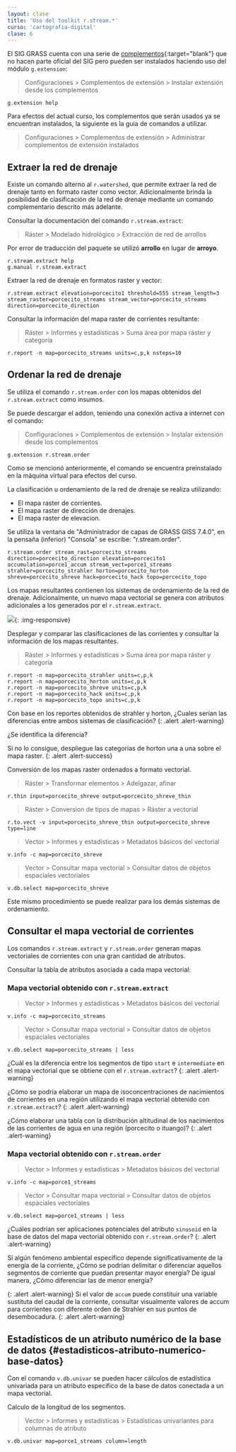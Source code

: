 ```yaml
---
layout: clase
title: 'Uso del toolkit r.stream.*'
curso: 'cartografia-digital'
clase: 6
---
```


El SIG GRASS cuenta con una serie de [complementos](http://grasswiki.osgeo.org/wiki/AddOns/GRASS_7){:target="blank"} que no hacen parte oficial del SIG pero pueden ser instalados haciendo uso del módulo `g.extension`:

> Configuraciones > Complementos de extensión > Instalar extensión desde los complementos

~~~
g.extension help
~~~

Para efectos del actual curso, los complementos que serán usados ya se encuentran instalados, la siguiente es la guia de comandos a utilizar.

> Configuraciones > Complementos de extensión > Administrar complementos de extensión instalados

## Extraer la red de drenaje

Existe un comando alterno al `r.watershed`, que permite extraer la red de drenaje tanto en formato raster como vector. Adicionalmente brinda la posibilidad de clasificación de la red de drenaje mediante un comando complementario descrito más adelante.

Consultar la documentación del comando `r.stream.extract`:

> Ráster > Modelado hidrológico > Extracción de red de arrollos

Por error de traducción del paquete se utilizó **arrollo** en lugar de **arroyo**.

~~~
r.stream.extract help
g.manual r.stream.extract
~~~

Extraer la red de drenaje en formatos raster y vector:

~~~
r.stream.extract elevation=porcecito1 threshold=555 stream_length=3 stream_raster=porcecito_streams stream_vector=porcecito_streams direction=porcecito_direction
~~~

Consultar la información del mapa raster de corrientes resultante:

> Ráster > Informes y estadísticas > Suma área por mapa ráster y categoría

~~~
r.report -n map=porcecito_streams units=c,p,k nsteps=10
~~~

## Ordenar la red de drenaje

Se utiliza el comando `r.stream.order` con los mapas obtenidos del `r.stream.extract` como insumos.

Se puede descargar el addon, teniendo una conexión activa a internet con el comando:

> Configuraciones > Complementos de extensión > Instalar extensión desde los complementos

~~~
g.extension r.stream.order
~~~

Como se mencionó anteriormente, el comando se encuentra preinstalado en la máquina virtual para efectos del curso.

La clasificación u ordenamiento de la red de drenaje se realiza utilizando:

* El mapa raster de corrientes.
* El mapa raster de dirección de drenajes.
* El mapa raster de elevacion.

Se utiliza la ventana de "Administrador de capas de GRASS GISS 7.4.0",
en la pensaña (inferior) "Consola" se escribe: "r.stream.order".

~~~
r.stream.order stream_rast=porcecito_streams direction=porcecito_direction elevation=porcecito1 accumulation=porce1_accum stream_vect=porce1_streams strahler=porcecito_strahler horton=porcecito_horton shreve=porcecito_shreve hack=porcecito_hack topo=porcecito_topo
~~~

Los mapas resultantes contienen los sistemas de ordenamiento de la red de drenaje. Adicionalmente, un nuevo mapa vectorial se genera con atributos adicionales a los generados por el `r.stream.extract`.

![](/cartografia-digital/images/stream_orders.png){: .img-responsive}

Desplegar y comparar las clasificaciones de las corrientes y consultar la información de los mapas resultantes.


> Ráster > Informes y estadísticas > Suma área por mapa ráster y categoría

~~~
r.report -n map=porcecito_strahler units=c,p,k
r.report -n map=porcecito_horton units=c,p,k
r.report -n map=porcecito_shreve units=c,p,k
r.report -n map=porcecito_hack units=c,p,k
r.report -n map=porcecito_topo units=c,p,k
~~~

Con base en los reportes obtenidos de strahler y horton, ¿Cuales serían las diferencias entre ambos sistemas de clasificación?
{: .alert .alert-warning}

¿Se identifica la diferencia?

Si no lo consigue, despliegue las categorias de horton una a una sobre el mapa raster.
{: .alert .alert-success}

Conversión de los mapas raster ordenados a formato vectorial.

> Ráster > Transformar elementos > Adelgazar, afinar

~~~
r.thin input=porcecito_shreve output=porcecito_shreve_thin
~~~

> Ráster > Conversion de tipos de mapas > Ráster a vectorial

~~~
r.to.vect -v input=porcecito_shreve_thin output=porcecito_shreve type=line
~~~

> Vector > Informes y estadísticas > Metadatos básicos del vectorial

~~~
v.info -c map=porcecito_shreve
~~~

> Vector > Consultar mapa vectorial > Consultar datos de objetos espaciales vectoriales

~~~
v.db.select map=porcecito_shreve
~~~

Este mismo procedimiento se puede realizar para los demás sistemas de ordenamiento.

## Consultar el mapa vectorial de corrientes

Los comandos `r.stream.extract` y `r.stream.order` generan mapas vectoriales de corrientes con una gran cantidad de atributos.

Consultar la tabla de atributos asociada a cada mapa vectorial:

### Mapa vectorial obtenido con `r.stream.extract`


> Vector > Informes y estadísticas > Metadatos básicos del vectorial

~~~
v.info -c map=porcecito_streams
~~~

> Vector > Consultar mapa vectorial > Consultar datos de objetos espaciales vectoriales

~~~
v.db.select map=porcecito_streams | less
~~~

¿Cuál es la diferencia entre los segmentos de tipo `start` e `intermediate` en el mapa vectorial que se obtiene con el `r.stream.extract`?
{: .alert .alert-warning}

¿Cómo se podría elaborar un mapa de isoconcentraciones de nacimientos de corrientes en una región utilizando el mapa vectorial obtenido con `r.stream.extract`?
{: .alert .alert-warning}

¿Cómo elaborar una tabla con la distribución altitudinal de los nacimientos de las corrientes de agua en una región (porcecito o ituango)?
{: .alert .alert-warning}

### Mapa vectorial obtenido con `r.stream.order`

> Vector > Informes y estadísticas > Metadatos básicos del vectorial

~~~
v.info -c map=porce1_streams
~~~

> Vector > Consultar mapa vectorial > Consultar datos de objetos espaciales vectoriales

~~~
v.db.select map=porce1_streams | less
~~~

¿Cuáles podrían ser aplicaciones potenciales del atributo `sinusoid` en la base de datos del mapa vectorial obtenido con `r.stream.order`?
{: .alert .alert-warning}

Si algún fenómeno ambiental específico depende significativamente de la energía de la corriente, ¿Cómo se podrían delimitar o diferenciar aquellos segmentos de corriente que puedan presentar mayor energía? De igual manera, ¿Cómo diferenciar las de menor energía?

{: .alert .alert-warning}
Si el valor de `accum` puede constituir una variable sustituta del caudal de la corriente, consultar visualmente valores de accum para corrientes con diferente orden de Strahler en sus puntos de desembocadura.
{: .alert .alert-warning}

## Estadísticos de un atributo numérico de la base de datos {#estadisticos-atributo-numerico-base-datos}

Con el comando `v.db.univar` se pueden hacer cálculos de estadística univariada para un atributo especifico de la base de datos conectada a un mapa vectorial.

Calculo de la longitud de los segmentos.

> Vector > Informes y estadísticas > Estadísticas univariantes para columnas de atributo  

~~~
v.db.univar map=porce1_streams column=length
~~~

